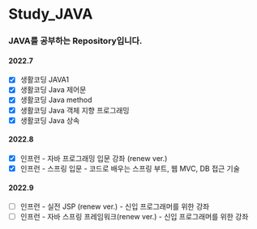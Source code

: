 # Study_JAVA

### JAVA를 공부하는 Repository입니다.

#### 2022.7
- [X] 생활코딩 JAVA1
- [X] 생활코딩 Java 제어문
- [X] 생활코딩 Java method
- [X] 생활코딩 Java 객체 지향 프로그래밍
- [X] 생활코딩 Java 상속

#### 2022.8
- [X] 인프런 - 자바 프로그래밍 입문 강좌 (renew ver.)
- [X] 인프런 - 스프링 입문 - 코드로 배우는 스프링 부트, 웹 MVC, DB 접근 기술

#### 2022.9
- [ ] 인프런 - 실전 JSP (renew ver.) - 신입 프로그래머를 위한 강좌
- [ ] 인프런 - 자바 스프링 프레임워크(renew ver.) - 신입 프로그래머를 위한 강좌
